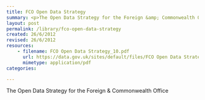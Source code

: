 ```yaml
---
title: FCO Open Data Strategy
summary: <p>The Open Data Strategy for the Foreign &amp; Commonwealth Office</p>
layout: post
permalink: /library/fco-open-data-strategy
created: 26/6/2012
revised: 26/6/2012
resources:
    - filename: FCO Open Data Strategy_10.pdf
      url: https://data.gov.uk/sites/default/files/FCO Open Data Strategy_10.pdf
      mimetype: application/pdf
categories:

---
```


<p>The Open Data Strategy for the Foreign &amp; Commonwealth Office</p>
